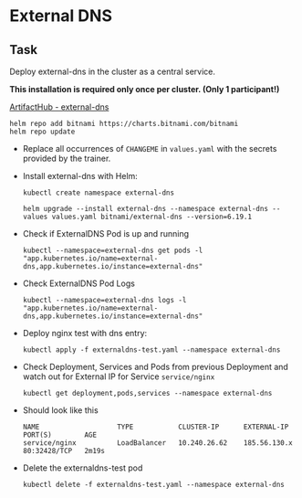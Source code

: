 # External DNS

## Task

Deploy external-dns in the cluster as a central service.

**This installation is required only once per cluster. (Only 1 participant!)**

[ArtifactHub - external-dns](https://artifacthub.io/packages/helm/bitnami/external-dns)

  ```shell
  helm repo add bitnami https://charts.bitnami.com/bitnami
  helm repo update
  ```

* Replace all occurrences of `CHANGEME` in `values.yaml` with the secrets
provided by the trainer.

* Install external-dns with Helm:

  ```shell
  kubectl create namespace external-dns
  ```

  ```shell
  helm upgrade --install external-dns --namespace external-dns --values values.yaml bitnami/external-dns --version=6.19.1
  ```

* Check if ExternalDNS Pod is up and running

  ```shell
  kubectl --namespace=external-dns get pods -l "app.kubernetes.io/name=external-dns,app.kubernetes.io/instance=external-dns"
  ```

* Check ExternalDNS Pod Logs

  ```shell
  kubectl --namespace=external-dns logs -l "app.kubernetes.io/name=external-dns,app.kubernetes.io/instance=external-dns"
  ```

* Deploy nginx test with dns entry:

  ```shell
  kubectl apply -f externaldns-test.yaml --namespace external-dns
  ```

* Check Deployment, Services and Pods from previous Deployment and watch out for External IP for Service `service/nginx`

  ```shell
  kubectl get deployment,pods,services --namespace external-dns
  ```

* Should look like this

  ```shell
  NAME                   TYPE           CLUSTER-IP      EXTERNAL-IP      PORT(S)        AGE
  service/nginx          LoadBalancer   10.240.26.62    185.56.130.x   80:32428/TCP   2m19s
  ```

* Delete the externaldns-test pod

  ```shell
  kubectl delete -f externaldns-test.yaml --namespace external-dns
  ```
